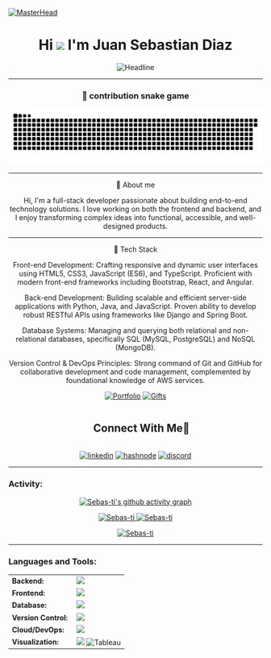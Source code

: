 [![MasterHead](https://i.pinimg.com/originals/77/ca/a3/77caa32884d735d439ade45ba37feaf2.gif)](https://github.com/Sebas-ti)
<h1 align="center">Hi <img src="https://media.giphy.com/media/hvRJCLFzcasrR4ia7z/giphy.gif" width="35"> I'm Juan Sebastian Diaz</h1>
 
<div align=center>
        <img src="https://readme-typing-svg.herokuapp.com?color=%236FDA44&size=32&center=true&vCenter=true&width=600&height=50&lines=Full-Stack+Developer;Software+engineer+Student;Freelancer;Open-Source+Enthusiast" alt="Headline" />

------
### 🐍 contribution snake game

<p align="center">
  <img alt="snake gif" src="https://github.com/Sebas-ti/Sebas-ti/blob/output/github-snake-dark.svg">
</p>

------

📖 About me

Hi, I'm a full-stack developer passionate about building end-to-end technology solutions. I love working on both the frontend and backend, and I enjoy transforming complex ideas into functional, accessible, and well-designed products.


------

🚀 Tech Stack

Front-end Development: Crafting responsive and dynamic user interfaces using HTML5, CSS3, JavaScript (ES6), and TypeScript. Proficient with modern front-end frameworks including Bootstrap, React, and Angular.

Back-end Development: Building scalable and efficient server-side applications with Python, Java, and JavaScript. Proven ability to develop robust RESTful APIs using frameworks like Django and Spring Boot.

Database Systems: Managing and querying both relational and non-relational databases, specifically SQL (MySQL, PostgreSQL) and NoSQL (MongoDB).

Version Control & DevOps Principles: Strong command of Git and GitHub for collaborative development and code management, complemented by foundational knowledge of AWS services.
<p align="center">
  <a href=""><img alt="Portfolio" title="Portfolio" src="https://img.shields.io/badge/-Portfolio-000000?style=for-the-badge&logo=koding&logoColor=white"/></a>
    <a href=""><img alt="Gifts" title="Gifts for you" src="https://img.shields.io/badge/-Links%20to%20free%20stuff-000000?style=for-the-badge&logo=coveralls&logoColor=white"/></a>
</p>

<div id="user-content-toc">
  <ul align="center">
    <summary><h2 style="display: inline-block">Connect With Me🤝</h2></summary>
  </ul>
</div>

<p align="center">
<a href="https://www.linkedin.com/in/1010nishant/" target="blank"><img align="center" src="https://user-images.githubusercontent.com/88904952/234979284-68c11d7f-1acc-4f0c-ac78-044e1037d7b0.png" alt="linkedin" height="50" width="50" /></a>
<a href="https://1010nishant.hashnode.dev/" target="blank"><img align="center" src="https://user-images.githubusercontent.com/88904952/234982196-562aea17-5532-4550-8c08-1c7cb994a541.png" alt="hashnode" height="50" width="50" /></a>
<a href="https://discordapp.com/users/957722095381540874" target="blank"><img align="center" src="https://user-images.githubusercontent.com/88904952/234982627-019fd336-6248-453c-9b05-97c13fd1d207.png" alt="discord" height="50" width="50" /></a>


------

<h3 align="left">Activity:</h3>

[![Sebas-ti's github activity graph](https://github-readme-activity-graph.vercel.app/graph?username=Sebas-ti&bg_color=100f0f&color=4c5e9e&line=4c569e&point=403e41&area=true&hide_border=true)](https://github.com/Sebas-ti/github-readme-activity-graph)

<div align="center">
  <a href="https://github.com/Sebas-ti">
    <img height="180em" src="https://github-readme-stats.vercel.app/api/top-langs?username=Sebas-ti&show_icons=true&locale=en&layout=compact&theme=tokyonight" alt="Sebas-ti"/>
    <img height="180em" src="https://github-readme-stats.vercel.app/api?username=Sebas-ti&show_icons=true&locale=en&layout=compact&theme=tokyonight" alt="Sebas-ti"/>
  </a>
</div>
<p align="center">
  <a href="https://github.com/Sebas-ti">
    <img src="https://github-readme-streak-stats.herokuapp.com/?user=Sebas-ti&&theme=tokyonight" alt="Sebas-ti" />
  </a>
</p>


------
<h3 align="left">Languages and Tools:</h3>
<table>
    <tr>
        <td style="font-weight: bold; padding-right: 10px; vertical-align: center;">Backend:</td>
        <td>
            <img height="40" src="https://skillicons.dev/icons?i=php,java,python,django,spring,nodejs" />
        </td>
    </tr>
    <tr>
        <td style="font-weight: bold; padding-right: 10px; vertical-align: center;">Frontend:</td>
        <td>
            <img height="40" src="https://skillicons.dev/icons?i=html,css,js,ts,bootstrap,tailwind,react" />
        </td>
    </tr>
    <tr>
        <td style="font-weight: bold; padding-right: 10px; vertical-align: center;">Database:</td>
        <td>
            <img height="40" src="https://skillicons.dev/icons?i=mysql,postgresql,mongodb" />
        </td>
    </tr>
    <tr>
        <td style="font-weight: bold; padding-right: 10px; vertical-align: center;">Version Control:</td>
        <td>
            <img height="40" src="https://skillicons.dev/icons?i=git,github" />
        </td>
    </tr>
    <tr>
        <td style="font-weight: bold; padding-right: 10px; vertical-align: center;">Cloud/DevOps:</td>
        <td>
            <img height="40" src="https://skillicons.dev/icons?i=aws" />
        </td>
    </tr>
    <tr>
        <td style="font-weight: bold; padding-right: 10px; vertical-align: center;">Visualization:</td>
        <td>
            <img height="40" src="https://skillicons.dev/icons?i=powerbi" />
            <img height="40" src="https://cdn.jsdelivr.net/gh/devicons/devicon/icons/tableau/tableau-original.svg" alt="Tableau" title="Tableau" />
        </td>
    </tr>
</table>


